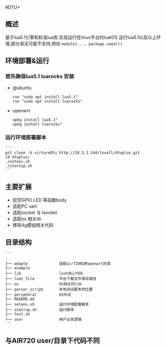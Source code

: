 #DTU+
## 概述
基于lua5.1引擎和标准lua库.实现运行在linux平台的luatOS
运行lua5.1以及以上环境,部分语法可能不支持,例如
    ```
    module(..., package.seeall)
    ```
## 环境部署&运行
### 首先确保lua5.1  luarocks 安装
* @ubuntu
    ```
    run "sudo apt install lua5.1"
    run "sudo apt install luarocks"
    ```
* openwrt
    ```
    opkg install lua5.1"
    opkg install luarocks"
    ```
### 运行环境部署脚本
    ```
    git clone -b virtureDtu http://10.3.1.144/lnxall/dtuplus.git
    cd dtuplus/
    ./setenv.sh
    ./startup.sh
    ```

## 主要扩展
* 挖空GPIO LED 等函数body
* 适配PC uart
* 适配socket 与 lsocket
* 适配os 相关lib
* 移除4g模组相关代码

## 目录结构
    ```
    .
    ├── adapte              适配air720和原openwrt的库
    ├── example
    ├── lib                 luat核心代码
    ├── luat_file           平台下载文件保存路径
    ├── os                  OS相关的lib
    ├── parser_script       本地测试脚本的位置
    ├── peripheral          OS外设
    ├── README.md
    ├── setenv.sh           运行环境配置脚本
    ├── statrup.sh          运行脚本
    ├── test.sh
    └── user                用户业务逻辑
    ```
## 与AIR720 user/目录下代码不同
```

```



